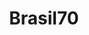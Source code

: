 ---
title: Brasil70
category: 
importance: 1
link: https://brasil70.streamlit.app/
description: "Brasil - World Cup 1970 "
image: /assets/img/brasil70.png
---
